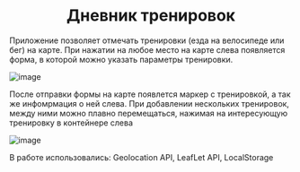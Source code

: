 <h1 style="text-align: center">Дневник тренировок</h1>
<p>Приложение позволяет отмечать тренировки (езда на велосипеде или бег) на карте. При нажатии на любое место на карте слева появляется форма, в которой можно указать параметры тренировки. </p>

![image](https://github.com/mesanyaa/WorkoutDiary/assets/115028083/f6f85d1c-78cc-46f0-9848-9fb8789eeb98)

<p>После отправки формы на карте появлется маркер с тренировкой, а так же инфомрмация о ней слева. При добавлении нескольких тренировок, между ними можно плавно перемещаться, нажимая на интересующую тренировку в контейнере слева</p>

![image](https://github.com/mesanyaa/WorkoutDiary/assets/115028083/d6636290-5e73-41a1-8d16-1eb75c7406d8)


<p>В работе использовались: Geolocation API, LeafLet API, LocalStorage</p>

